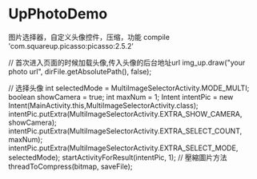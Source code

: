 # UpPhotoDemo
图片选择器，自定义头像控件，压缩，功能
compile 'com.squareup.picasso:picasso:2.5.2'

// 首次进入页面的时候加载头像,传入头像的后台地址url
img_up.draw("your photo url", dirFile.getAbsolutePath(), false);

// 选择头像
int selectedMode = MultiImageSelectorActivity.MODE_MULTI;
boolean showCamera = true;
int maxNum = 1;
Intent intentPic = new Intent(MainActivity.this,MultiImageSelectorActivity.class);
intentPic.putExtra(MultiImageSelectorActivity.EXTRA_SHOW_CAMERA, showCamera);
intentPic.putExtra(MultiImageSelectorActivity.EXTRA_SELECT_COUNT, maxNum);
intentPic.putExtra(MultiImageSelectorActivity.EXTRA_SELECT_MODE, selectedMode);
startActivityForResult(intentPic, 1);
// 壓縮圖片方法
threadToCompress(bitmap, saveFile);
